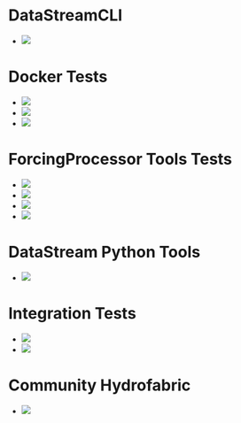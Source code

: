 # DataStreamCLI
* ![](https://github.com/CIROH-UA/ngen-datastream/actions/workflows/test_datastream_options.yaml/badge.svg)

# Docker Tests
* ![](https://github.com/CIROH-UA/ngen-datastream/actions/workflows/build_test_docker_x86.yaml/badge.svg)
* ![](https://github.com/CIROH-UA/ngen-datastream/actions/workflows/build_test_push_docker_x86.yaml/badge.svg)
* ![](https://github.com/CIROH-UA/ngen-datastream/actions/workflows/build_test_push_docker_arm.yaml/badge.svg)

# ForcingProcessor Tools Tests
* ![](https://github.com/CIROH-UA/ngen-datastream/actions/workflows/forcingprocessor_aws_sources.yaml/badge.svg)
* ![](https://github.com/CIROH-UA/ngen-datastream/actions/workflows/forcingprocessor_gcs_sources.yaml/badge.svg)
* ![](https://github.com/CIROH-UA/ngen-datastream/actions/workflows/forcingprocessor_plotting.yaml/badge.svg)
* ![](https://github.com/CIROH-UA/ngen-datastream/actions/workflows/forcingprocessor_weights.yaml/badge.svg)

# DataStream Python Tools
* ![](https://github.com/CIROH-UA/ngen-datastream/actions/workflows/datastream_python.yaml/badge.svg)

# Integration Tests
* ![](https://github.com/CIROH-UA/ngen-datastream/actions/workflows/test_hfsubset.yaml/badge.svg)
* ![](https://github.com/CIROH-UA/ngen-datastream/actions/workflows/test_teehr_integration.yaml/badge.svg)

# Community Hydrofabric
* ![](https://github.com/CIROH-UA/ngen-datastream/actions/workflows/test_community_hydrofabric.yaml/badge.svg)